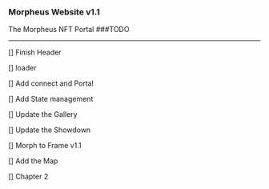 ### Morpheus Website v1.1
The Morpheus NFT Portal
###TODO

------
[] Finish Header

[] loader

[] Add connect and Portal

[] Add State management

[] Update the Gallery

[] Update the Showdown

[] Morph to Frame v1.1

[] Add the Map

[] Chapter 2